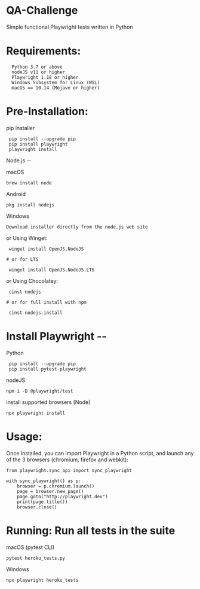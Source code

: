 # QA-Challenge

Simple functional  Playwright tests written in Python 

# Requirements:

      Python 3.7 or above 
      nodeJS v11 or higher
      Playwright 1.18 or higher 
      Windows Subsystem for Linux (WSL)
      macOS == 10.14 (Mojave or higher)


# Pre-Installation:

  pip installer
  
     pip install --upgrade pip
     pip install playwright
     playwright install
  
  Node.js --
   
   macOS
   
    brew install node

   Android 
   
    pkg install nodejs

   Windows
   
    Download installer directly from the node.js web site
     
   or Using Winget:
   
     winget install OpenJS.NodeJS
     
    # or for LTS
    
     winget install OpenJS.NodeJS.LTS

   or Using Chocolatey:
   
     cinst nodejs
     
    # or for full install with npm
    
     cinst nodejs.install

# Install Playwright --
   Python
    
     pip install --upgrade pip
     pip install pytest-playwright
    

   nodeJS
    
    npm i -D @playwright/test
    
   install supported browsers (Node)
   
    npx playwright install

# Usage: 
Once installed, you can import Playwright in a Python script, and launch any of the 3 browsers (chromium, firefox and webkit):

    from playwright.sync_api import sync_playwright

    with sync_playwright() as p:
        browser = p.chromium.launch()
        page = browser.new_page()
        page.goto("http://playwright.dev")
        print(page.title())
        browser.close()

# Running: Run all tests in the suite

   macOS (pytest CLI)
   
    pytest heroku_tests.py
 
   Windows
   
    npx playwright heroku_tests
